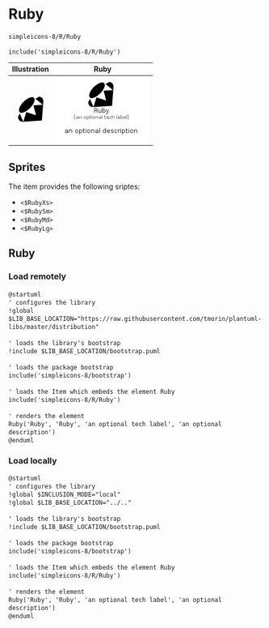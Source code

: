 # Ruby


```text
simpleicons-8/R/Ruby
```

```text
include('simpleicons-8/R/Ruby')
```



| Illustration | Ruby |
| :---: | :---: |
| ![illustration for Illustration](../../simpleicons-8/R/Ruby.png) | ![illustration for Ruby](../../simpleicons-8/R/Ruby.Local.png) |



## Sprites
The item provides the following sriptes:

- `<$RubyXs>`
- `<$RubySm>`
- `<$RubyMd>`
- `<$RubyLg>`





## Ruby

### Load remotely
```plantuml
@startuml
' configures the library
!global $LIB_BASE_LOCATION="https://raw.githubusercontent.com/tmorin/plantuml-libs/master/distribution"

' loads the library's bootstrap
!include $LIB_BASE_LOCATION/bootstrap.puml

' loads the package bootstrap
include('simpleicons-8/bootstrap')

' loads the Item which embeds the element Ruby
include('simpleicons-8/R/Ruby')

' renders the element
Ruby('Ruby', 'Ruby', 'an optional tech label', 'an optional description')
@enduml
```

### Load locally
```plantuml
@startuml
' configures the library
!global $INCLUSION_MODE="local"
!global $LIB_BASE_LOCATION="../.."

' loads the library's bootstrap
!include $LIB_BASE_LOCATION/bootstrap.puml

' loads the package bootstrap
include('simpleicons-8/bootstrap')

' loads the Item which embeds the element Ruby
include('simpleicons-8/R/Ruby')

' renders the element
Ruby('Ruby', 'Ruby', 'an optional tech label', 'an optional description')
@enduml
```

